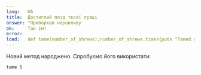 ```yaml
---
lang:   UA
title:  Достиглий плід твоєї праці
answer: ^Приборкав норовливу
ok:     Так їм!
error:  
load:   def tame(number_of_shrews);number_of_shrews.times{puts "Tamed a shrew"};end;
---
```


Новий метод народжено. Спробуємо його використати:

    tame 5
